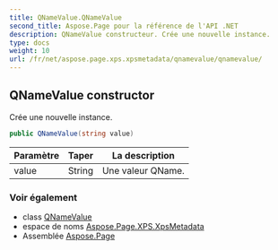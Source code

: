 ```yaml
---
title: QNameValue.QNameValue
second_title: Aspose.Page pour la référence de l'API .NET
description: QNameValue constructeur. Crée une nouvelle instance.
type: docs
weight: 10
url: /fr/net/aspose.page.xps.xpsmetadata/qnamevalue/qnamevalue/
---
```

## QNameValue constructor

Crée une nouvelle instance.

```csharp
public QNameValue(string value)
```

| Paramètre | Taper | La description |
| --- | --- | --- |
| value | String | Une valeur QName. |

### Voir également

* class [QNameValue](../)
* espace de noms [Aspose.Page.XPS.XpsMetadata](../../qnamevalue/)
* Assemblée [Aspose.Page](../../../)


